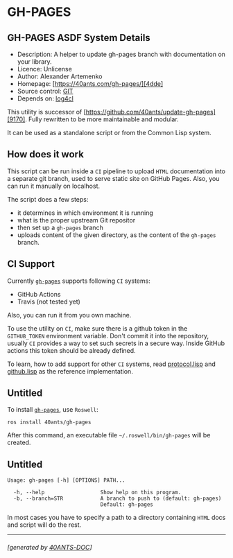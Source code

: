 <a id="x-28GH-PAGES-DOCS-2FINDEX-3A-40README-2040ANTS-DOC-2FLOCATIVES-3ASECTION-29"></a>

# GH-PAGES

<a id="gh-pages-asdf-system-details"></a>

## GH-PAGES ASDF System Details

* Description: A helper to update gh-pages branch with documentation on your library.
* Licence: Unlicense
* Author: Alexander Artemenko
* Homepage: [https://40ants.com/gh-pages/][4dde]
* Source control: [GIT][27aa]
* Depends on: [log4cl][7f8b]

This utility is successor of [https://github.com/40ants/update-gh-pages][9170]. Fully rewritten to be more maintainable and modular.

It can be used as a standalone script or from the Common Lisp system.

<a id="how-does-it-work"></a>

## How does it work

This script can be run inside a `CI` pipeline to upload `HTML` documentation into a separate
git branch, used to serve static site on GitHub Pages. Also, you can run it manually
on localhost.

The script does a few steps:

* it determines in which environment it is running
* what is the proper upstream Git repositor
* then set up a `gh-pages` branch
* uploads content of the given directory, as the content of the `gh-pages` branch.

<a id="ci-support"></a>

## CI Support

Currently [`gh-pages`][8a8b] supports following `CI` systems:

* GitHub Actions
* Travis (not tested yet)

Also, you can run it from you own machine.

To use the utility on `CI`, make sure there is a github token in the `GITHUB_TOKEN`
environment variable. Don't commit it into the repository, usually `CI` provides
a way to set such secrets in a secure way. Inside GitHub actions this token should
be already defined.

To learn, how to add support for other `CI` systems, read
[protocol.lisp][af0e]
and [github.lisp][893a] as the
reference implementation.

<a id="x-28GH-PAGES-DOCS-2FINDEX-3A-3A-40INSTALLATION-2040ANTS-DOC-2FLOCATIVES-3ASECTION-29"></a>

## Untitled

To install [`gh-pages`][8a8b], use `Roswell`:

```
ros install 40ants/gh-pages
```
After this command, an executable file `~/.roswell/bin/gh-pages` will be created.

<a id="x-28GH-PAGES-DOCS-2FINDEX-3A-3A-40USAGE-2040ANTS-DOC-2FLOCATIVES-3ASECTION-29"></a>

## Untitled

```
Usage: gh-pages [-h] [OPTIONS] PATH...

  -h, --help                  Show help on this program.
  -b, --branch=STR            A branch to push to (default: gh-pages)
                              Default: gh-pages
```
In most cases you have to specify a path to a directory containing `HTML` docs
and script will do the rest.


[4dde]: https://40ants.com/gh-pages/
[8a8b]: https://40ants.com/gh-pages/#x-28-23A-28-288-29-20BASE-CHAR-20-2E-20-22gh-pages-22-29-20ASDF-2FSYSTEM-3ASYSTEM-29
[27aa]: https://github.com/40ants/gh-pages/
[893a]: https://github.com/40ants/gh-pages/blob/master/src/github.lisp
[af0e]: https://github.com/40ants/gh-pages/blob/master/src/protocol.lisp
[9170]: https://github.com/40ants/update-gh-pages
[7f8b]: https://quickdocs.org/log4cl

* * *
###### [generated by [40ANTS-DOC](https://40ants.com/doc/)]
